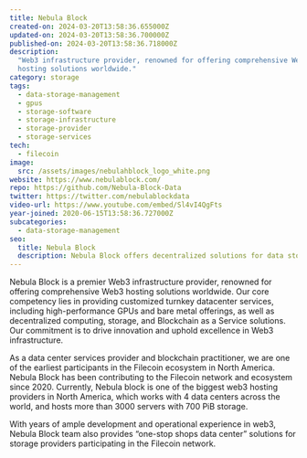 ```yaml
---
title: Nebula Block
created-on: 2024-03-20T13:58:36.655000Z
updated-on: 2024-03-20T13:58:36.700000Z
published-on: 2024-03-20T13:58:36.718000Z
description:
  "Web3 infrastructure provider, renowned for offering comprehensive Web3
  hosting solutions worldwide."
category: storage
tags:
  - data-storage-management
  - gpus
  - storage-software
  - storage-infrastructure
  - storage-provider
  - storage-services
tech:
  - filecoin
image:
  src: /assets/images/nebulahblock_logo_white.png
website: https://www.nebulablock.com/
repo: https://github.com/Nebula-Block-Data
twitter: https://twitter.com/nebulablockdata
video-url: https://www.youtube.com/embed/Sl4vI4QgFts
year-joined: 2020-06-15T13:58:36.727000Z
subcategories:
  - data-storage-management
seo:
  title: Nebula Block
  description: Nebula Block offers decentralized solutions for data storage and management.
---
```


Nebula Block is a premier Web3 infrastructure provider, renowned for offering comprehensive Web3 hosting solutions worldwide. Our core competency lies in providing customized turnkey datacenter services, including high-performance GPUs and bare metal offerings, as well as decentralized computing, storage, and Blockchain as a Service solutions. Our commitment is to drive innovation and uphold excellence in Web3 infrastructure.

As a data center services provider and blockchain practitioner, we are one of the earliest participants in the Filecoin ecosystem in North America. Nebula Block has been contributing to the Filecoin network and ecosystem since 2020. Currently, Nebula block is one of the biggest web3 hosting providers in North America, which works with 4 data centers across the world, and hosts more than 3000 servers with 700 PiB storage.

With years of ample development and operational experience in web3, Nebula Block team also provides “one-stop shops data center” solutions for storage providers participating in the Filecoin network.

